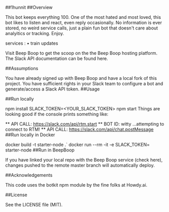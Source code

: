 ##1hunnit
##Overview

This bot keeps everything 100. One of the most hated and most loved, this bot likes to listen and react, even reply occasionally. No information is ever stored, no weird service calls, just a plain fun bot that doesn't care about analyitics or tracking. Enjoy.

services :
• train updates

Visit Beep Boop to get the scoop on the the Beep Boop hosting platform. The Slack API documentation can be found here.

##Assumptions

You have already signed up with Beep Boop and have a local fork of this project.
You have sufficient rights in your Slack team to configure a bot and generate/access a Slack API token.
##Usage

##Run locally

npm install
SLACK_TOKEN=<YOUR_SLACK_TOKEN> npm start
Things are looking good if the console prints something like:

** API CALL: https://slack.com/api/rtm.start
** BOT ID:  witty  ...attempting to connect to RTM!
** API CALL: https://slack.com/api/chat.postMessage
##Run locally in Docker

docker build -t starter-node .`
docker run --rm -it -e SLACK_TOKEN=<YOUR SLACK API TOKEN> starter-node
##Run in BeepBoop

If you have linked your local repo with the Beep Boop service (check here), changes pushed to the remote master branch will automatically deploy.

##Acknowledgements

This code uses the botkit npm module by the fine folks at Howdy.ai.

##License

See the LICENSE file (MIT).
